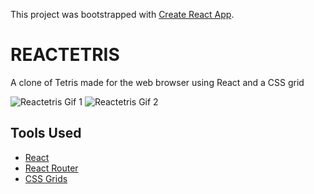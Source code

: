 This project was bootstrapped with [Create React App](https://github.com/facebook/create-react-app).

# REACTETRIS

A clone of Tetris made for the web browser using React and a CSS grid

![Reactetris Gif 1](https://media.giphy.com/media/S3c7qgd9fenGQIXApm/giphy.gif)
![Reactetris Gif 2](https://media.giphy.com/media/fqVvo0SjXVeyti6b7L/giphy.gif)

## Tools Used

* [React](https://reactjs.org/)
* [React Router](https://www.npmjs.com/package/react-router)
* [CSS Grids](https://www.w3schools.com/css/css_grid.asp)
